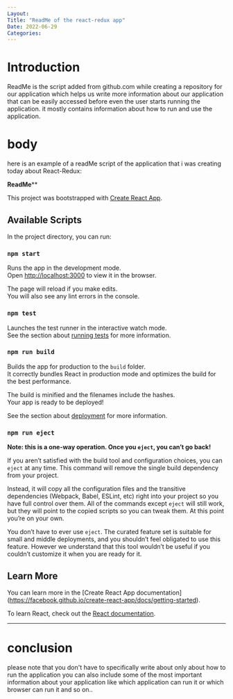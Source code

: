 ```yaml
---
Layout:
Title: "ReadMe of the react-redux app"
Date: 2022-06-29
Categories:
---
```


# Introduction

ReadMe is the script added from github.com while creating a repository for our application
which helps us write more information about our application that can be easily accessed
before even the user starts running the application. it mostly contains information about how 
to run and use the application.

# body 
here is an example of a readMe script of the application that i was creating today about 
React-Redux:


**********************************************ReadMe************************************************

This project was bootstrapped with [Create React App](https://github.com/facebook/create-react-app).

## Available Scripts

In the project directory, you can run:

### `npm start`

Runs the app in the development mode.<br>
Open [http://localhost:3000](http://localhost:3000) to view it in the browser.

The page will reload if you make edits.<br>
You will also see any lint errors in the console.

### `npm test`

Launches the test runner in the interactive watch mode.<br>
See the section about [running tests](https://facebook.github.io/create-react-app/docs/running-tests) 
for more information.

### `npm run build`

Builds the app for production to the `build` folder.<br>
It correctly bundles React in production mode and optimizes the build for the best performance.

The build is minified and the filenames include the hashes.<br>
Your app is ready to be deployed!

See the section about [deployment](https://facebook.github.io/create-react-app/docs/deployment) 
for more information.

### `npm run eject`

**Note: this is a one-way operation. Once you `eject`, you can’t go back!**

If you aren’t satisfied with the build tool and configuration choices, you can `eject` at any time. 
This command will remove the single build dependency from your project.

Instead, it will copy all the configuration files and the transitive dependencies (Webpack, Babel, 
ESLint, etc) right into your project so you have full control over them. 
All of the commands except `eject` will still work, 
but they will point to the copied scripts so you can tweak them. At this point you’re on your own.

You don’t have to ever use `eject`. 
The curated feature set is suitable for small and middle deployments, 
and you shouldn’t feel obligated to use this feature. 
However we understand that this tool wouldn’t be useful if you couldn’t customize it when you are 
ready for it.

## Learn More

You can learn more in the [Create React App documentation]
(https://facebook.github.io/create-react-app/docs/getting-started).

To learn React, check out the [React documentation](https://reactjs.org/).


****************************************************************************************************

# conclusion
please note that you don't have to specifically write about only about how to run the application
you can also include some of the most important information about your application like which application
can run it or which browser can run it and so on..